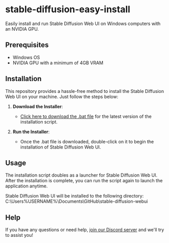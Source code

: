 # stable-diffusion-easy-install

Easily install and run Stable Diffusion Web UI on Windows computers with an NVIDIA GPU.

## Prerequisites

- Windows OS
- NVIDIA GPU with a minimum of 4GB VRAM

## Installation

This repository provides a hassle-free method to install the Stable Diffusion Web UI on your machine. Just follow the steps below:

1. **Download the Installer**:

   - [Click here to download the .bat file](https://github.com/MinhNgyuen/stable-diffusion-easy-install/releases/download/latest/stable-diffusion-web-ui.bat) for the latest version of the installation script.

2. **Run the Installer**:
   - Once the .bat file is downloaded, double-click on it to begin the installation of Stable Diffusion Web UI.

## Usage

The installation script doubles as a launcher for Stable Diffusion Web UI. After the installation is complete, you can run the script again to launch the application anytime.

Stable Diffusion Web UI will be installed to the following directory: C:\Users\%USERNAME%\Documents\GitHub\stable-diffusion-webui

## Help

If you have any questions or need help, [join our Discord server](https://discord.gg/JVnxEtcWXB) and we'll try to assist you!
